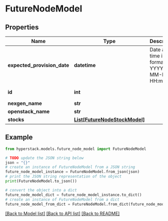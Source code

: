 # FutureNodeModel


## Properties

Name | Type | Description | Notes
------------ | ------------- | ------------- | -------------
**expected_provision_date** | **datetime** | Date and time in the format YYYY-MM-DD HH:mm:ss | 
**id** | **int** |  | [optional] [readonly] 
**nexgen_name** | **str** |  | [optional] 
**openstack_name** | **str** |  | [optional] 
**stocks** | [**List[FutureNodeStockModel]**](FutureNodeStockModel.md) |  | [optional] 

## Example

```python
from hyperstack.models.future_node_model import FutureNodeModel

# TODO update the JSON string below
json = "{}"
# create an instance of FutureNodeModel from a JSON string
future_node_model_instance = FutureNodeModel.from_json(json)
# print the JSON string representation of the object
print(FutureNodeModel.to_json())

# convert the object into a dict
future_node_model_dict = future_node_model_instance.to_dict()
# create an instance of FutureNodeModel from a dict
future_node_model_from_dict = FutureNodeModel.from_dict(future_node_model_dict)
```
[[Back to Model list]](../README.md#documentation-for-models) [[Back to API list]](../README.md#documentation-for-api-endpoints) [[Back to README]](../README.md)


